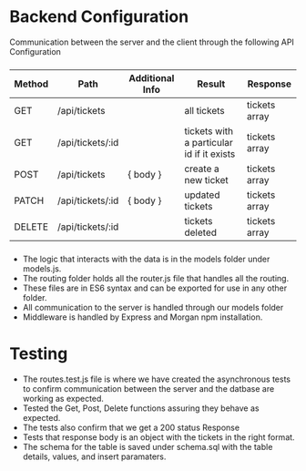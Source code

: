 
# Backend Configuration

Communication between the server and the  client through the following API Configuration

###
| Method | Path             | Additional Info | Result                                    | Response                                    |
| ------ | ---------------- | --------------- | ----------------------------------------- | ------------------------------------------- |
| GET    | /api/tickets     |                 | all tickets                               |  tickets array      
| GET    | /api/tickets/:id |                 | tickets with a particular id if it exists | tickets array       |
| POST   | /api/tickets      | { body }        | create a new ticket                      | tickets array       |
| PATCH  | /api/tickets/:id | { body }        | updated tickets                           | tickets array       |
| DELETE | /api/tickets/:id |                 | tickets deleted                           | tickets array       |

###

- The logic that interacts with the data is in the models folder under models.js.
- The routing folder holds all the router.js file that handles all the routing. 
- These files are in ES6 syntax and can be exported for use in any other folder.
- All communication to the server is handled through our models folder 
- Middleware is handled by Express and Morgan npm installation.

###

# Testing

- The routes.test.js file is where we have created the asynchronous tests to confirm communication between the server and the datbase are working as expected.
- Tested the Get, Post, Delete functions assuring they behave as expected.
- The tests also confirm that we get a 200 status Response
- Tests that response body is an object with the tickets in the right format.
- The schema for the table is saved under schema.sql with the table details, values, and insert paramaters.